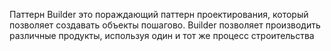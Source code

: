 Паттерн Builder это пораждающий паттерн проектирования, который позволяет 
создавать объекты пошагово.
Builder позволяет производить различные продукты, используя один и тот же 
процесс строительства